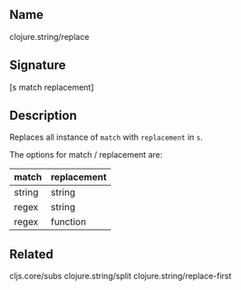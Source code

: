 ## Name
clojure.string/replace

## Signature
[s match replacement]

## Description

Replaces all instance of `match` with `replacement` in `s`.

The options for match / replacement are:

| match  | replacement |
|--------|-------------|
| string | string      |
| regex  | string      |
| regex  | function    |

## Related
cljs.core/subs
clojure.string/split
clojure.string/replace-first
